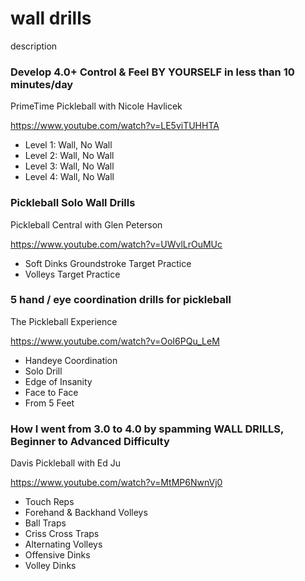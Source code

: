 # wall drills

description

### Develop 4.0+ Control & Feel BY YOURSELF in less than 10 minutes/day

PrimeTime Pickleball with Nicole Havlicek

https://www.youtube.com/watch?v=LE5viTUHHTA

- Level 1: Wall, No Wall
- Level 2: Wall, No Wall
- Level 3: Wall, No Wall
- Level 4: Wall, No Wall

### Pickleball Solo Wall Drills

Pickleball Central with Glen Peterson

https://www.youtube.com/watch?v=UWvlLrOuMUc

- Soft Dinks Groundstroke Target Practice
- Volleys Target Practice

### 5 hand / eye coordination drills for pickleball

The Pickleball Experience

https://www.youtube.com/watch?v=OoI6PQu_LeM

- Handeye Coordination
- Solo Drill
- Edge of Insanity
- Face to Face
- From 5 Feet

### How I went from 3.0 to 4.0 by spamming WALL DRILLS, Beginner to Advanced Difficulty

Davis Pickleball with Ed Ju

https://www.youtube.com/watch?v=MtMP6NwnVj0

- Touch Reps
- Forehand & Backhand Volleys
- Ball Traps
- Criss Cross Traps
- Alternating Volleys
- Offensive Dinks
- Volley Dinks
